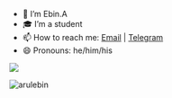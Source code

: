 - 🔭 I’m Ebin.A
- 🎓 I’m a student 
- 📫 How to reach me: [Email](mailto:arulebin995@gmail.com) | [Telegram](https://t.me/Ebin_A)
- 😄 Pronouns: he/him/his

<a href="https://bit.ly/2PR9PRp"><img align="center" src="https://github-readme-stats.vercel.app/api?username=arulebin&count_private=true&include_all_commits=true&show_icons=true&bg_color=30,870000,190a05&title_color=fff&text_color=fff"/></a>
<p align="left"> <img src="https://komarev.com/ghpvc/?username=arulebin&label=Profile%20views&color=0e75b6&style=flat" alt="arulebin" /> </p>
